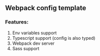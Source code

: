 ## Webpack config template
### Features:
1. Env variables support
2. Typescript support (config is also typed)
3. Webpack dev server
4. Sass support
